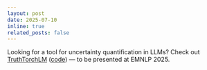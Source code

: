 ```yaml
---
layout: post
date: 2025-07-10
inline: true
related_posts: false
---
```


Looking for a tool for uncertainty quantification in LLMs? Check out [TruthTorchLM](https://arxiv.org/pdf/2507.08203) ([code](https://github.com/Ybakman/TruthTorchLM)) — to be presented at EMNLP 2025.